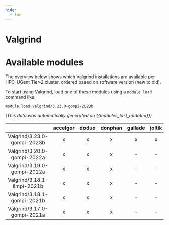 ```yaml
---
hide:
  - toc
---
```


Valgrind
========

# Available modules


The overview below shows which Valgrind installations are available per HPC-UGent Tier-2 cluster, ordered based on software version (new to old).

To start using Valgrind, load one of these modules using a `module load` command like:

```shell
module load Valgrind/3.23.0-gompi-2023b
```

*(This data was automatically generated on {{modules_last_updated}})*  

| |accelgor|doduo|donphan|gallade|joltik|shinx|skitty|
| :---: | :---: | :---: | :---: | :---: | :---: | :---: | :---: |
|Valgrind/3.23.0-gompi-2023b|x|x|x|x|x|x|x|
|Valgrind/3.20.0-gompi-2022a|x|x|x|-|-|-|-|
|Valgrind/3.19.0-gompi-2022a|x|x|x|-|-|-|-|
|Valgrind/3.18.1-iimpi-2021b|x|x|x|-|-|-|-|
|Valgrind/3.18.1-gompi-2021b|x|x|x|-|-|-|-|
|Valgrind/3.17.0-gompi-2021a|x|x|x|-|-|-|-|
